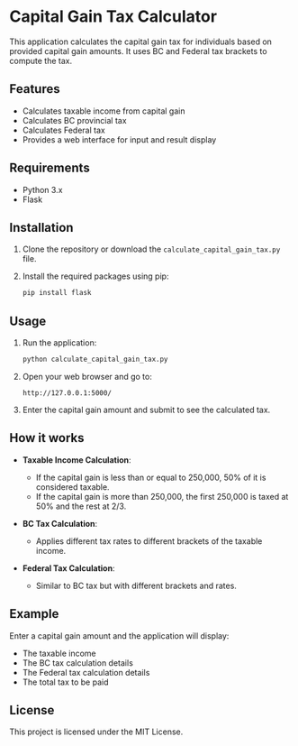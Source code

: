 # Capital Gain Tax Calculator

This application calculates the capital gain tax for individuals based on provided capital gain amounts. It uses BC and Federal tax brackets to compute the tax.

## Features

- Calculates taxable income from capital gain
- Calculates BC provincial tax
- Calculates Federal tax
- Provides a web interface for input and result display

## Requirements

- Python 3.x
- Flask

## Installation

1. Clone the repository or download the `calculate_capital_gain_tax.py` file.

2. Install the required packages using pip:
    ```bash
    pip install flask
    ```

## Usage

1. Run the application:
    ```bash
    python calculate_capital_gain_tax.py
    ```

2. Open your web browser and go to:
    ```
    http://127.0.0.1:5000/
    ```

3. Enter the capital gain amount and submit to see the calculated tax.

## How it works

- **Taxable Income Calculation**:
  - If the capital gain is less than or equal to 250,000, 50% of it is considered taxable.
  - If the capital gain is more than 250,000, the first 250,000 is taxed at 50% and the rest at 2/3.

- **BC Tax Calculation**:
  - Applies different tax rates to different brackets of the taxable income.

- **Federal Tax Calculation**:
  - Similar to BC tax but with different brackets and rates.

## Example

Enter a capital gain amount and the application will display:

- The taxable income
- The BC tax calculation details
- The Federal tax calculation details
- The total tax to be paid

## License

This project is licensed under the MIT License.
